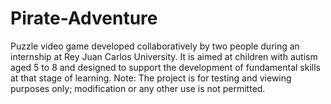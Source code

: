 # Pirate-Adventure
Puzzle video game developed collaboratively by two people during an internship at Rey Juan Carlos University. It is aimed at children with autism aged 5 to 8 and designed to support the development of fundamental skills at that stage of learning.
Note: The project is for testing and viewing purposes only; modification or any other use is not permitted.
